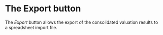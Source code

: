 # The Export button

The _Export_ button allows the export of the consolidated valuation
results to a spreadsheet import file.
